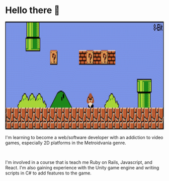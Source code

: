 # Hello there 👋

<p align="center">
  <img src="https://github.com/kevinjolley91/kevinjolley91/blob/main/21d.gif" alt="animated" width="1000" height="342"/>
</p>
I'm learning to become a web/software developer with an addiction to video games, especially 2D platforms in the Metroidvania genre.

&nbsp;
&nbsp;
<div>
I'm involved in a course that is teach me Ruby on Rails, Javascript, and React. I'm also gaining experience with the Unity game engine and writing scripts in C# to add features to the game.
</div>
<!--
**kevinjolley91/kevinjolley91** is a ✨ _special_ ✨ repository because its `README.md` (this file) appears on your GitHub profile.

Here are some ideas to get you started:

- 🔭 I’m currently working on ...
- 🌱 I’m currently learning ...
- 👯 I’m looking to collaborate on ...
- 🤔 I’m looking for help with ...
- 💬 Ask me about ...
- 📫 How to reach me: ...
- 😄 Pronouns: ...
- ⚡ Fun fact: ...
-->
